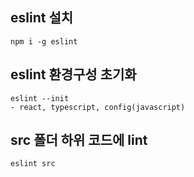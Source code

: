## eslint 설치

```
npm i -g eslint
```

## eslint 환경구성 초기화

```
eslint --init
- react, typescript, config(javascript)
```

## src 폴더 하위 코드에 lint

```
eslint src
```
